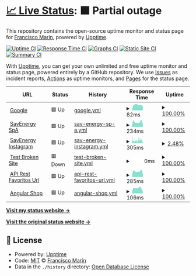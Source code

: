 # [📈 Live Status](https://demo.upptime.js.org): <!--live status--> **🟧 Partial outage**

This repository contains the open-source uptime monitor and status page for [Francisco Marín](https://savenergyspa.com/), powered by [Upptime](https://github.com/upptime/upptime).

[![Uptime CI](https://github.com/PanchoSavEnergy/MonitoreoPaginasWeb/workflows/Uptime%20CI/badge.svg)](https://github.com/PanchoSavEnergy/MonitoreoPaginasWeb/actions?query=workflow%3A%22Uptime+CI%22)
[![Response Time CI](https://github.com/PanchoSavEnergy/MonitoreoPaginasWeb/workflows/Response%20Time%20CI/badge.svg)](https://github.com/PanchoSavEnergy/MonitoreoPaginasWeb/actions?query=workflow%3A%22Response+Time+CI%22)
[![Graphs CI](https://github.com/PanchoSavEnergy/MonitoreoPaginasWeb/workflows/Graphs%20CI/badge.svg)](https://github.com/PanchoSavEnergy/MonitoreoPaginasWeb/actions?query=workflow%3A%22Graphs+CI%22)
[![Static Site CI](https://github.com/PanchoSavEnergy/MonitoreoPaginasWeb/workflows/Static%20Site%20CI/badge.svg)](https://github.com/PanchoSavEnergy/MonitoreoPaginasWeb/actions?query=workflow%3A%22Static+Site+CI%22)
[![Summary CI](https://github.com/PanchoSavEnergy/MonitoreoPaginasWeb/workflows/Summary%20CI/badge.svg)](https://github.com/PanchoSavEnergy/MonitoreoPaginasWeb/actions?query=workflow%3A%22Summary+CI%22)

With [Upptime](https://upptime.js.org), you can get your own unlimited and free uptime monitor and status page, powered entirely by a GitHub repository. We use [Issues](https://github.com/PanchoSavEnergy/MonitoreoPaginasWeb/issues) as incident reports, [Actions](https://github.com/PanchoSavEnergy/MonitoreoPaginasWeb/actions) as uptime monitors, and [Pages](https://demo.upptime.js.org) for the status page.

<!--start: status pages-->
<!-- This summary is generated by Upptime (https://github.com/upptime/upptime) -->
<!-- Do not edit this manually, your changes will be overwritten -->
<!-- prettier-ignore -->
| URL | Status | History | Response Time | Uptime |
| --- | ------ | ------- | ------------- | ------ |
| <img alt="" src="https://favicons.githubusercontent.com/www.google.com" height="13"> [Google](https://www.google.com) | 🟩 Up | [google.yml](https://github.com/PanchoSavEnergy/MonitoreoPaginasWeb/commits/HEAD/history/google.yml) | <details><summary><img alt="Response time graph" src="./graphs/google/response-time-week.png" height="20"> 82ms</summary><br><a href="https://PanchoSavEnergy.github.io/MonitoreoPaginasWeb/history/google"><img alt="Response time 92" src="https://img.shields.io/endpoint?url=https%3A%2F%2Fraw.githubusercontent.com%2FPanchoSavEnergy%2FMonitoreoPaginasWeb%2FHEAD%2Fapi%2Fgoogle%2Fresponse-time.json"></a><br><a href="https://PanchoSavEnergy.github.io/MonitoreoPaginasWeb/history/google"><img alt="24-hour response time 57" src="https://img.shields.io/endpoint?url=https%3A%2F%2Fraw.githubusercontent.com%2FPanchoSavEnergy%2FMonitoreoPaginasWeb%2FHEAD%2Fapi%2Fgoogle%2Fresponse-time-day.json"></a><br><a href="https://PanchoSavEnergy.github.io/MonitoreoPaginasWeb/history/google"><img alt="7-day response time 82" src="https://img.shields.io/endpoint?url=https%3A%2F%2Fraw.githubusercontent.com%2FPanchoSavEnergy%2FMonitoreoPaginasWeb%2FHEAD%2Fapi%2Fgoogle%2Fresponse-time-week.json"></a><br><a href="https://PanchoSavEnergy.github.io/MonitoreoPaginasWeb/history/google"><img alt="30-day response time 93" src="https://img.shields.io/endpoint?url=https%3A%2F%2Fraw.githubusercontent.com%2FPanchoSavEnergy%2FMonitoreoPaginasWeb%2FHEAD%2Fapi%2Fgoogle%2Fresponse-time-month.json"></a><br><a href="https://PanchoSavEnergy.github.io/MonitoreoPaginasWeb/history/google"><img alt="1-year response time 92" src="https://img.shields.io/endpoint?url=https%3A%2F%2Fraw.githubusercontent.com%2FPanchoSavEnergy%2FMonitoreoPaginasWeb%2FHEAD%2Fapi%2Fgoogle%2Fresponse-time-year.json"></a></details> | <details><summary><a href="https://PanchoSavEnergy.github.io/MonitoreoPaginasWeb/history/google">100.00%</a></summary><a href="https://PanchoSavEnergy.github.io/MonitoreoPaginasWeb/history/google"><img alt="All-time uptime 100.00%" src="https://img.shields.io/endpoint?url=https%3A%2F%2Fraw.githubusercontent.com%2FPanchoSavEnergy%2FMonitoreoPaginasWeb%2FHEAD%2Fapi%2Fgoogle%2Fuptime.json"></a><br><a href="https://PanchoSavEnergy.github.io/MonitoreoPaginasWeb/history/google"><img alt="24-hour uptime 100.00%" src="https://img.shields.io/endpoint?url=https%3A%2F%2Fraw.githubusercontent.com%2FPanchoSavEnergy%2FMonitoreoPaginasWeb%2FHEAD%2Fapi%2Fgoogle%2Fuptime-day.json"></a><br><a href="https://PanchoSavEnergy.github.io/MonitoreoPaginasWeb/history/google"><img alt="7-day uptime 100.00%" src="https://img.shields.io/endpoint?url=https%3A%2F%2Fraw.githubusercontent.com%2FPanchoSavEnergy%2FMonitoreoPaginasWeb%2FHEAD%2Fapi%2Fgoogle%2Fuptime-week.json"></a><br><a href="https://PanchoSavEnergy.github.io/MonitoreoPaginasWeb/history/google"><img alt="30-day uptime 100.00%" src="https://img.shields.io/endpoint?url=https%3A%2F%2Fraw.githubusercontent.com%2FPanchoSavEnergy%2FMonitoreoPaginasWeb%2FHEAD%2Fapi%2Fgoogle%2Fuptime-month.json"></a><br><a href="https://PanchoSavEnergy.github.io/MonitoreoPaginasWeb/history/google"><img alt="1-year uptime 100.00%" src="https://img.shields.io/endpoint?url=https%3A%2F%2Fraw.githubusercontent.com%2FPanchoSavEnergy%2FMonitoreoPaginasWeb%2FHEAD%2Fapi%2Fgoogle%2Fuptime-year.json"></a></details>
| <img alt="" src="https://favicons.githubusercontent.com/www.savenergyspa.com" height="13"> [SavEnergy SpA](https://www.savenergyspa.com/) | 🟩 Up | [sav-energy-sp-a.yml](https://github.com/PanchoSavEnergy/MonitoreoPaginasWeb/commits/HEAD/history/sav-energy-sp-a.yml) | <details><summary><img alt="Response time graph" src="./graphs/sav-energy-sp-a/response-time-week.png" height="20"> 234ms</summary><br><a href="https://PanchoSavEnergy.github.io/MonitoreoPaginasWeb/history/sav-energy-sp-a"><img alt="Response time 454" src="https://img.shields.io/endpoint?url=https%3A%2F%2Fraw.githubusercontent.com%2FPanchoSavEnergy%2FMonitoreoPaginasWeb%2FHEAD%2Fapi%2Fsav-energy-sp-a%2Fresponse-time.json"></a><br><a href="https://PanchoSavEnergy.github.io/MonitoreoPaginasWeb/history/sav-energy-sp-a"><img alt="24-hour response time 127" src="https://img.shields.io/endpoint?url=https%3A%2F%2Fraw.githubusercontent.com%2FPanchoSavEnergy%2FMonitoreoPaginasWeb%2FHEAD%2Fapi%2Fsav-energy-sp-a%2Fresponse-time-day.json"></a><br><a href="https://PanchoSavEnergy.github.io/MonitoreoPaginasWeb/history/sav-energy-sp-a"><img alt="7-day response time 234" src="https://img.shields.io/endpoint?url=https%3A%2F%2Fraw.githubusercontent.com%2FPanchoSavEnergy%2FMonitoreoPaginasWeb%2FHEAD%2Fapi%2Fsav-energy-sp-a%2Fresponse-time-week.json"></a><br><a href="https://PanchoSavEnergy.github.io/MonitoreoPaginasWeb/history/sav-energy-sp-a"><img alt="30-day response time 373" src="https://img.shields.io/endpoint?url=https%3A%2F%2Fraw.githubusercontent.com%2FPanchoSavEnergy%2FMonitoreoPaginasWeb%2FHEAD%2Fapi%2Fsav-energy-sp-a%2Fresponse-time-month.json"></a><br><a href="https://PanchoSavEnergy.github.io/MonitoreoPaginasWeb/history/sav-energy-sp-a"><img alt="1-year response time 454" src="https://img.shields.io/endpoint?url=https%3A%2F%2Fraw.githubusercontent.com%2FPanchoSavEnergy%2FMonitoreoPaginasWeb%2FHEAD%2Fapi%2Fsav-energy-sp-a%2Fresponse-time-year.json"></a></details> | <details><summary><a href="https://PanchoSavEnergy.github.io/MonitoreoPaginasWeb/history/sav-energy-sp-a">100.00%</a></summary><a href="https://PanchoSavEnergy.github.io/MonitoreoPaginasWeb/history/sav-energy-sp-a"><img alt="All-time uptime 99.85%" src="https://img.shields.io/endpoint?url=https%3A%2F%2Fraw.githubusercontent.com%2FPanchoSavEnergy%2FMonitoreoPaginasWeb%2FHEAD%2Fapi%2Fsav-energy-sp-a%2Fuptime.json"></a><br><a href="https://PanchoSavEnergy.github.io/MonitoreoPaginasWeb/history/sav-energy-sp-a"><img alt="24-hour uptime 100.00%" src="https://img.shields.io/endpoint?url=https%3A%2F%2Fraw.githubusercontent.com%2FPanchoSavEnergy%2FMonitoreoPaginasWeb%2FHEAD%2Fapi%2Fsav-energy-sp-a%2Fuptime-day.json"></a><br><a href="https://PanchoSavEnergy.github.io/MonitoreoPaginasWeb/history/sav-energy-sp-a"><img alt="7-day uptime 100.00%" src="https://img.shields.io/endpoint?url=https%3A%2F%2Fraw.githubusercontent.com%2FPanchoSavEnergy%2FMonitoreoPaginasWeb%2FHEAD%2Fapi%2Fsav-energy-sp-a%2Fuptime-week.json"></a><br><a href="https://PanchoSavEnergy.github.io/MonitoreoPaginasWeb/history/sav-energy-sp-a"><img alt="30-day uptime 100.00%" src="https://img.shields.io/endpoint?url=https%3A%2F%2Fraw.githubusercontent.com%2FPanchoSavEnergy%2FMonitoreoPaginasWeb%2FHEAD%2Fapi%2Fsav-energy-sp-a%2Fuptime-month.json"></a><br><a href="https://PanchoSavEnergy.github.io/MonitoreoPaginasWeb/history/sav-energy-sp-a"><img alt="1-year uptime 99.85%" src="https://img.shields.io/endpoint?url=https%3A%2F%2Fraw.githubusercontent.com%2FPanchoSavEnergy%2FMonitoreoPaginasWeb%2FHEAD%2Fapi%2Fsav-energy-sp-a%2Fuptime-year.json"></a></details>
| <img alt="" src="https://favicons.githubusercontent.com/www.instagram.com" height="13"> [SavEnergy Instagram](https://www.instagram.com/savenergy.spa/) | 🟩 Up | [sav-energy-instagram.yml](https://github.com/PanchoSavEnergy/MonitoreoPaginasWeb/commits/HEAD/history/sav-energy-instagram.yml) | <details><summary><img alt="Response time graph" src="./graphs/sav-energy-instagram/response-time-week.png" height="20"> 305ms</summary><br><a href="https://PanchoSavEnergy.github.io/MonitoreoPaginasWeb/history/sav-energy-instagram"><img alt="Response time 588" src="https://img.shields.io/endpoint?url=https%3A%2F%2Fraw.githubusercontent.com%2FPanchoSavEnergy%2FMonitoreoPaginasWeb%2FHEAD%2Fapi%2Fsav-energy-instagram%2Fresponse-time.json"></a><br><a href="https://PanchoSavEnergy.github.io/MonitoreoPaginasWeb/history/sav-energy-instagram"><img alt="24-hour response time 331" src="https://img.shields.io/endpoint?url=https%3A%2F%2Fraw.githubusercontent.com%2FPanchoSavEnergy%2FMonitoreoPaginasWeb%2FHEAD%2Fapi%2Fsav-energy-instagram%2Fresponse-time-day.json"></a><br><a href="https://PanchoSavEnergy.github.io/MonitoreoPaginasWeb/history/sav-energy-instagram"><img alt="7-day response time 305" src="https://img.shields.io/endpoint?url=https%3A%2F%2Fraw.githubusercontent.com%2FPanchoSavEnergy%2FMonitoreoPaginasWeb%2FHEAD%2Fapi%2Fsav-energy-instagram%2Fresponse-time-week.json"></a><br><a href="https://PanchoSavEnergy.github.io/MonitoreoPaginasWeb/history/sav-energy-instagram"><img alt="30-day response time 344" src="https://img.shields.io/endpoint?url=https%3A%2F%2Fraw.githubusercontent.com%2FPanchoSavEnergy%2FMonitoreoPaginasWeb%2FHEAD%2Fapi%2Fsav-energy-instagram%2Fresponse-time-month.json"></a><br><a href="https://PanchoSavEnergy.github.io/MonitoreoPaginasWeb/history/sav-energy-instagram"><img alt="1-year response time 588" src="https://img.shields.io/endpoint?url=https%3A%2F%2Fraw.githubusercontent.com%2FPanchoSavEnergy%2FMonitoreoPaginasWeb%2FHEAD%2Fapi%2Fsav-energy-instagram%2Fresponse-time-year.json"></a></details> | <details><summary><a href="https://PanchoSavEnergy.github.io/MonitoreoPaginasWeb/history/sav-energy-instagram">2.48%</a></summary><a href="https://PanchoSavEnergy.github.io/MonitoreoPaginasWeb/history/sav-energy-instagram"><img alt="All-time uptime 91.94%" src="https://img.shields.io/endpoint?url=https%3A%2F%2Fraw.githubusercontent.com%2FPanchoSavEnergy%2FMonitoreoPaginasWeb%2FHEAD%2Fapi%2Fsav-energy-instagram%2Fuptime.json"></a><br><a href="https://PanchoSavEnergy.github.io/MonitoreoPaginasWeb/history/sav-energy-instagram"><img alt="24-hour uptime 4.27%" src="https://img.shields.io/endpoint?url=https%3A%2F%2Fraw.githubusercontent.com%2FPanchoSavEnergy%2FMonitoreoPaginasWeb%2FHEAD%2Fapi%2Fsav-energy-instagram%2Fuptime-day.json"></a><br><a href="https://PanchoSavEnergy.github.io/MonitoreoPaginasWeb/history/sav-energy-instagram"><img alt="7-day uptime 2.48%" src="https://img.shields.io/endpoint?url=https%3A%2F%2Fraw.githubusercontent.com%2FPanchoSavEnergy%2FMonitoreoPaginasWeb%2FHEAD%2Fapi%2Fsav-energy-instagram%2Fuptime-week.json"></a><br><a href="https://PanchoSavEnergy.github.io/MonitoreoPaginasWeb/history/sav-energy-instagram"><img alt="30-day uptime 26.90%" src="https://img.shields.io/endpoint?url=https%3A%2F%2Fraw.githubusercontent.com%2FPanchoSavEnergy%2FMonitoreoPaginasWeb%2FHEAD%2Fapi%2Fsav-energy-instagram%2Fuptime-month.json"></a><br><a href="https://PanchoSavEnergy.github.io/MonitoreoPaginasWeb/history/sav-energy-instagram"><img alt="1-year uptime 91.94%" src="https://img.shields.io/endpoint?url=https%3A%2F%2Fraw.githubusercontent.com%2FPanchoSavEnergy%2FMonitoreoPaginasWeb%2FHEAD%2Fapi%2Fsav-energy-instagram%2Fuptime-year.json"></a></details>
| <img alt="" src="https://favicons.githubusercontent.com/thissitedoesnotexist.koj.co" height="13"> [Test Broken Site](https://thissitedoesnotexist.koj.co) | 🟥 Down | [test-broken-site.yml](https://github.com/PanchoSavEnergy/MonitoreoPaginasWeb/commits/HEAD/history/test-broken-site.yml) | <details><summary><img alt="Response time graph" src="./graphs/test-broken-site/response-time-week.png" height="20"> 0ms</summary><br><a href="https://PanchoSavEnergy.github.io/MonitoreoPaginasWeb/history/test-broken-site"><img alt="Response time 0" src="https://img.shields.io/endpoint?url=https%3A%2F%2Fraw.githubusercontent.com%2FPanchoSavEnergy%2FMonitoreoPaginasWeb%2FHEAD%2Fapi%2Ftest-broken-site%2Fresponse-time.json"></a><br><a href="https://PanchoSavEnergy.github.io/MonitoreoPaginasWeb/history/test-broken-site"><img alt="24-hour response time 0" src="https://img.shields.io/endpoint?url=https%3A%2F%2Fraw.githubusercontent.com%2FPanchoSavEnergy%2FMonitoreoPaginasWeb%2FHEAD%2Fapi%2Ftest-broken-site%2Fresponse-time-day.json"></a><br><a href="https://PanchoSavEnergy.github.io/MonitoreoPaginasWeb/history/test-broken-site"><img alt="7-day response time 0" src="https://img.shields.io/endpoint?url=https%3A%2F%2Fraw.githubusercontent.com%2FPanchoSavEnergy%2FMonitoreoPaginasWeb%2FHEAD%2Fapi%2Ftest-broken-site%2Fresponse-time-week.json"></a><br><a href="https://PanchoSavEnergy.github.io/MonitoreoPaginasWeb/history/test-broken-site"><img alt="30-day response time 0" src="https://img.shields.io/endpoint?url=https%3A%2F%2Fraw.githubusercontent.com%2FPanchoSavEnergy%2FMonitoreoPaginasWeb%2FHEAD%2Fapi%2Ftest-broken-site%2Fresponse-time-month.json"></a><br><a href="https://PanchoSavEnergy.github.io/MonitoreoPaginasWeb/history/test-broken-site"><img alt="1-year response time 0" src="https://img.shields.io/endpoint?url=https%3A%2F%2Fraw.githubusercontent.com%2FPanchoSavEnergy%2FMonitoreoPaginasWeb%2FHEAD%2Fapi%2Ftest-broken-site%2Fresponse-time-year.json"></a></details> | <details><summary><a href="https://PanchoSavEnergy.github.io/MonitoreoPaginasWeb/history/test-broken-site">100.00%</a></summary><a href="https://PanchoSavEnergy.github.io/MonitoreoPaginasWeb/history/test-broken-site"><img alt="All-time uptime 100.00%" src="https://img.shields.io/endpoint?url=https%3A%2F%2Fraw.githubusercontent.com%2FPanchoSavEnergy%2FMonitoreoPaginasWeb%2FHEAD%2Fapi%2Ftest-broken-site%2Fuptime.json"></a><br><a href="https://PanchoSavEnergy.github.io/MonitoreoPaginasWeb/history/test-broken-site"><img alt="24-hour uptime 100.00%" src="https://img.shields.io/endpoint?url=https%3A%2F%2Fraw.githubusercontent.com%2FPanchoSavEnergy%2FMonitoreoPaginasWeb%2FHEAD%2Fapi%2Ftest-broken-site%2Fuptime-day.json"></a><br><a href="https://PanchoSavEnergy.github.io/MonitoreoPaginasWeb/history/test-broken-site"><img alt="7-day uptime 100.00%" src="https://img.shields.io/endpoint?url=https%3A%2F%2Fraw.githubusercontent.com%2FPanchoSavEnergy%2FMonitoreoPaginasWeb%2FHEAD%2Fapi%2Ftest-broken-site%2Fuptime-week.json"></a><br><a href="https://PanchoSavEnergy.github.io/MonitoreoPaginasWeb/history/test-broken-site"><img alt="30-day uptime 100.00%" src="https://img.shields.io/endpoint?url=https%3A%2F%2Fraw.githubusercontent.com%2FPanchoSavEnergy%2FMonitoreoPaginasWeb%2FHEAD%2Fapi%2Ftest-broken-site%2Fuptime-month.json"></a><br><a href="https://PanchoSavEnergy.github.io/MonitoreoPaginasWeb/history/test-broken-site"><img alt="1-year uptime 100.00%" src="https://img.shields.io/endpoint?url=https%3A%2F%2Fraw.githubusercontent.com%2FPanchoSavEnergy%2FMonitoreoPaginasWeb%2FHEAD%2Fapi%2Ftest-broken-site%2Fuptime-year.json"></a></details>
| <img alt="" src="https://favicons.githubusercontent.com/shorturl-session.herokuapp.com" height="13"> [API Rest Favoritos Url](https://shorturl-session.herokuapp.com/auth/login) | 🟩 Up | [api-rest-favoritos-url.yml](https://github.com/PanchoSavEnergy/MonitoreoPaginasWeb/commits/HEAD/history/api-rest-favoritos-url.yml) | <details><summary><img alt="Response time graph" src="./graphs/api-rest-favoritos-url/response-time-week.png" height="20"> 285ms</summary><br><a href="https://PanchoSavEnergy.github.io/MonitoreoPaginasWeb/history/api-rest-favoritos-url"><img alt="Response time 357" src="https://img.shields.io/endpoint?url=https%3A%2F%2Fraw.githubusercontent.com%2FPanchoSavEnergy%2FMonitoreoPaginasWeb%2FHEAD%2Fapi%2Fapi-rest-favoritos-url%2Fresponse-time.json"></a><br><a href="https://PanchoSavEnergy.github.io/MonitoreoPaginasWeb/history/api-rest-favoritos-url"><img alt="24-hour response time 149" src="https://img.shields.io/endpoint?url=https%3A%2F%2Fraw.githubusercontent.com%2FPanchoSavEnergy%2FMonitoreoPaginasWeb%2FHEAD%2Fapi%2Fapi-rest-favoritos-url%2Fresponse-time-day.json"></a><br><a href="https://PanchoSavEnergy.github.io/MonitoreoPaginasWeb/history/api-rest-favoritos-url"><img alt="7-day response time 285" src="https://img.shields.io/endpoint?url=https%3A%2F%2Fraw.githubusercontent.com%2FPanchoSavEnergy%2FMonitoreoPaginasWeb%2FHEAD%2Fapi%2Fapi-rest-favoritos-url%2Fresponse-time-week.json"></a><br><a href="https://PanchoSavEnergy.github.io/MonitoreoPaginasWeb/history/api-rest-favoritos-url"><img alt="30-day response time 528" src="https://img.shields.io/endpoint?url=https%3A%2F%2Fraw.githubusercontent.com%2FPanchoSavEnergy%2FMonitoreoPaginasWeb%2FHEAD%2Fapi%2Fapi-rest-favoritos-url%2Fresponse-time-month.json"></a><br><a href="https://PanchoSavEnergy.github.io/MonitoreoPaginasWeb/history/api-rest-favoritos-url"><img alt="1-year response time 357" src="https://img.shields.io/endpoint?url=https%3A%2F%2Fraw.githubusercontent.com%2FPanchoSavEnergy%2FMonitoreoPaginasWeb%2FHEAD%2Fapi%2Fapi-rest-favoritos-url%2Fresponse-time-year.json"></a></details> | <details><summary><a href="https://PanchoSavEnergy.github.io/MonitoreoPaginasWeb/history/api-rest-favoritos-url">100.00%</a></summary><a href="https://PanchoSavEnergy.github.io/MonitoreoPaginasWeb/history/api-rest-favoritos-url"><img alt="All-time uptime 100.00%" src="https://img.shields.io/endpoint?url=https%3A%2F%2Fraw.githubusercontent.com%2FPanchoSavEnergy%2FMonitoreoPaginasWeb%2FHEAD%2Fapi%2Fapi-rest-favoritos-url%2Fuptime.json"></a><br><a href="https://PanchoSavEnergy.github.io/MonitoreoPaginasWeb/history/api-rest-favoritos-url"><img alt="24-hour uptime 100.00%" src="https://img.shields.io/endpoint?url=https%3A%2F%2Fraw.githubusercontent.com%2FPanchoSavEnergy%2FMonitoreoPaginasWeb%2FHEAD%2Fapi%2Fapi-rest-favoritos-url%2Fuptime-day.json"></a><br><a href="https://PanchoSavEnergy.github.io/MonitoreoPaginasWeb/history/api-rest-favoritos-url"><img alt="7-day uptime 100.00%" src="https://img.shields.io/endpoint?url=https%3A%2F%2Fraw.githubusercontent.com%2FPanchoSavEnergy%2FMonitoreoPaginasWeb%2FHEAD%2Fapi%2Fapi-rest-favoritos-url%2Fuptime-week.json"></a><br><a href="https://PanchoSavEnergy.github.io/MonitoreoPaginasWeb/history/api-rest-favoritos-url"><img alt="30-day uptime 100.00%" src="https://img.shields.io/endpoint?url=https%3A%2F%2Fraw.githubusercontent.com%2FPanchoSavEnergy%2FMonitoreoPaginasWeb%2FHEAD%2Fapi%2Fapi-rest-favoritos-url%2Fuptime-month.json"></a><br><a href="https://PanchoSavEnergy.github.io/MonitoreoPaginasWeb/history/api-rest-favoritos-url"><img alt="1-year uptime 100.00%" src="https://img.shields.io/endpoint?url=https%3A%2F%2Fraw.githubusercontent.com%2FPanchoSavEnergy%2FMonitoreoPaginasWeb%2FHEAD%2Fapi%2Fapi-rest-favoritos-url%2Fuptime-year.json"></a></details>
| <img alt="" src="https://favicons.githubusercontent.com/panchosavenergy.github.io" height="13"> [Angular Shop](https://panchosavenergy.github.io/angular2-shop/) | 🟩 Up | [angular-shop.yml](https://github.com/PanchoSavEnergy/MonitoreoPaginasWeb/commits/HEAD/history/angular-shop.yml) | <details><summary><img alt="Response time graph" src="./graphs/angular-shop/response-time-week.png" height="20"> 106ms</summary><br><a href="https://PanchoSavEnergy.github.io/MonitoreoPaginasWeb/history/angular-shop"><img alt="Response time 93" src="https://img.shields.io/endpoint?url=https%3A%2F%2Fraw.githubusercontent.com%2FPanchoSavEnergy%2FMonitoreoPaginasWeb%2FHEAD%2Fapi%2Fangular-shop%2Fresponse-time.json"></a><br><a href="https://PanchoSavEnergy.github.io/MonitoreoPaginasWeb/history/angular-shop"><img alt="24-hour response time 48" src="https://img.shields.io/endpoint?url=https%3A%2F%2Fraw.githubusercontent.com%2FPanchoSavEnergy%2FMonitoreoPaginasWeb%2FHEAD%2Fapi%2Fangular-shop%2Fresponse-time-day.json"></a><br><a href="https://PanchoSavEnergy.github.io/MonitoreoPaginasWeb/history/angular-shop"><img alt="7-day response time 106" src="https://img.shields.io/endpoint?url=https%3A%2F%2Fraw.githubusercontent.com%2FPanchoSavEnergy%2FMonitoreoPaginasWeb%2FHEAD%2Fapi%2Fangular-shop%2Fresponse-time-week.json"></a><br><a href="https://PanchoSavEnergy.github.io/MonitoreoPaginasWeb/history/angular-shop"><img alt="30-day response time 92" src="https://img.shields.io/endpoint?url=https%3A%2F%2Fraw.githubusercontent.com%2FPanchoSavEnergy%2FMonitoreoPaginasWeb%2FHEAD%2Fapi%2Fangular-shop%2Fresponse-time-month.json"></a><br><a href="https://PanchoSavEnergy.github.io/MonitoreoPaginasWeb/history/angular-shop"><img alt="1-year response time 93" src="https://img.shields.io/endpoint?url=https%3A%2F%2Fraw.githubusercontent.com%2FPanchoSavEnergy%2FMonitoreoPaginasWeb%2FHEAD%2Fapi%2Fangular-shop%2Fresponse-time-year.json"></a></details> | <details><summary><a href="https://PanchoSavEnergy.github.io/MonitoreoPaginasWeb/history/angular-shop">100.00%</a></summary><a href="https://PanchoSavEnergy.github.io/MonitoreoPaginasWeb/history/angular-shop"><img alt="All-time uptime 100.00%" src="https://img.shields.io/endpoint?url=https%3A%2F%2Fraw.githubusercontent.com%2FPanchoSavEnergy%2FMonitoreoPaginasWeb%2FHEAD%2Fapi%2Fangular-shop%2Fuptime.json"></a><br><a href="https://PanchoSavEnergy.github.io/MonitoreoPaginasWeb/history/angular-shop"><img alt="24-hour uptime 100.00%" src="https://img.shields.io/endpoint?url=https%3A%2F%2Fraw.githubusercontent.com%2FPanchoSavEnergy%2FMonitoreoPaginasWeb%2FHEAD%2Fapi%2Fangular-shop%2Fuptime-day.json"></a><br><a href="https://PanchoSavEnergy.github.io/MonitoreoPaginasWeb/history/angular-shop"><img alt="7-day uptime 100.00%" src="https://img.shields.io/endpoint?url=https%3A%2F%2Fraw.githubusercontent.com%2FPanchoSavEnergy%2FMonitoreoPaginasWeb%2FHEAD%2Fapi%2Fangular-shop%2Fuptime-week.json"></a><br><a href="https://PanchoSavEnergy.github.io/MonitoreoPaginasWeb/history/angular-shop"><img alt="30-day uptime 100.00%" src="https://img.shields.io/endpoint?url=https%3A%2F%2Fraw.githubusercontent.com%2FPanchoSavEnergy%2FMonitoreoPaginasWeb%2FHEAD%2Fapi%2Fangular-shop%2Fuptime-month.json"></a><br><a href="https://PanchoSavEnergy.github.io/MonitoreoPaginasWeb/history/angular-shop"><img alt="1-year uptime 100.00%" src="https://img.shields.io/endpoint?url=https%3A%2F%2Fraw.githubusercontent.com%2FPanchoSavEnergy%2FMonitoreoPaginasWeb%2FHEAD%2Fapi%2Fangular-shop%2Fuptime-year.json"></a></details>

<!--end: status pages-->

[**Visit my status website →**](https://panchosavenergy.github.io/MonitoreoPaginasWeb/)

[**Visit the original status website →**](https://demo.upptime.js.org)

## 📄 License

- Powered by: [Upptime](https://github.com/upptime/upptime)
- Code: [MIT](./LICENSE) © [Francisco Marín](https://savenergyspa.com/)
- Data in the `./history` directory: [Open Database License](https://opendatacommons.org/licenses/odbl/1-0/)
